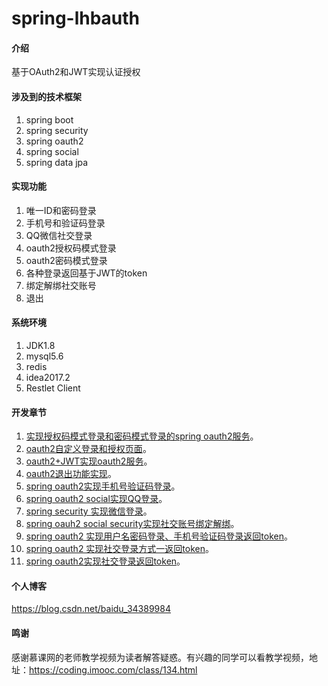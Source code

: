 # spring-lhbauth

#### 介绍

基于OAuth2和JWT实现认证授权


#### 涉及到的技术框架

1. spring boot
2. spring security
3. spring oauth2
4. spring social
5. spring data jpa

#### 实现功能

1. 唯一ID和密码登录
2. 手机号和验证码登录
3. QQ微信社交登录
4. oauth2授权码模式登录
5. oauth2密码模式登录
6. 各种登录返回基于JWT的token
7. 绑定解绑社交账号
8. 退出


#### 系统环境

1. JDK1.8
2. mysql5.6 
3. redis 
4. idea2017.2
5. Restlet Client

#### 开发章节
 
1. [实现授权码模式登录和密码模式登录的spring oauth2服务](https://blog.csdn.net/baidu_34389984/article/details/85249733 "With a Title")。
2. [oauth2自定义登录和授权页面](https://blog.csdn.net/baidu_34389984/article/details/85269366)。
3. [oauth2+JWT实现oauth2服务](https://blog.csdn.net/baidu_34389984/article/details/85273757)。
4. [oauth2退出功能实现](https://blog.csdn.net/baidu_34389984/article/details/85274912)。
5. [spring oauth2实现手机号验证码登录](https://blog.csdn.net/baidu_34389984/article/details/85634264)。
6. [spring oauth2 social实现QQ登录](https://blog.csdn.net/baidu_34389984/article/details/85716279)。
7. [spring security 实现微信登录](https://blog.csdn.net/baidu_34389984/article/details/85778310)。
8. [spring oauh2 social security实现社交账号绑定解绑](https://blog.csdn.net/baidu_34389984/article/details/86010373)。
9. [spring oauth2 实现用户名密码登录、手机号验证码登录返回token](https://blog.csdn.net/baidu_34389984/article/details/86064111)。
10. [spring oauth2 实现社交登录方式一返回token](https://blog.csdn.net/baidu_34389984/article/details/86084119)。
11. [spring oauth2实现社交登录返回token](https://blog.csdn.net/baidu_34389984/article/details/86086052)。


#### 个人博客

https://blog.csdn.net/baidu_34389984

#### 鸣谢

感谢慕课网的老师教学视频为读者解答疑惑。有兴趣的同学可以看教学视频，地址：https://coding.imooc.com/class/134.html